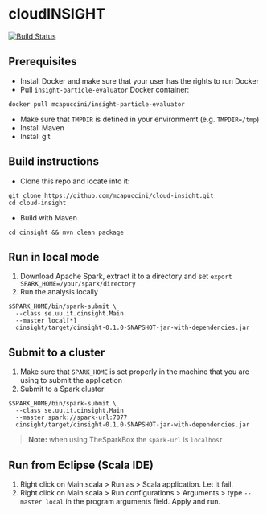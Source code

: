# cloudINSIGHT
[![Build Status](https://travis-ci.org/mcapuccini/cloud-insight.svg?branch=master)](https://travis-ci.org/mcapuccini/cloud-insight)

## Prerequisites
- Install Docker and make sure that your user has the rights to run Docker
- Pull `insight-particle-evaluator` Docker container:
```
docker pull mcapuccini/insight-particle-evaluator
```
- Make sure that `TMPDIR` is defined in your environmemt (e.g. `TMPDIR=/tmp`)
- Install Maven
- Install git

## Build instructions
- Clone this repo and locate into it:
```
git clone https://github.com/mcapuccini/cloud-insight.git
cd cloud-insight
```
- Build with Maven
```
cd cinsight && mvn clean package
```

## Run in local mode
1) Download Apache Spark, extract it to a directory and set ``export SPARK_HOME=/your/spark/directory``
2) Run the analysis locally
```
$SPARK_HOME/bin/spark-submit \
  --class se.uu.it.cinsight.Main
  --master local[*]
  cinsight/target/cinsight-0.1.0-SNAPSHOT-jar-with-dependencies.jar
```

## Submit to a cluster
1) Make sure that `SPARK_HOME` is set properly in the machine that you are using to submit the application
2) Submit to a Spark cluster
```
$SPARK_HOME/bin/spark-submit \
  --class se.uu.it.cinsight.Main
  --master spark://spark-url:7077
  cinsight/target/cinsight-0.1.0-SNAPSHOT-jar-with-dependencies.jar
```
> **Note:** when using TheSparkBox the `spark-url` is `localhost`

## Run from Eclipse (Scala IDE)
1) Right click on Main.scala > Run as > Scala application. Let it fail.
2) Right click on Main.scala > Run configurations > Arguments > type `--master local` in the program arguments field. Apply and run. 
